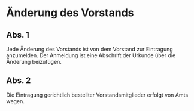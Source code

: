 # Änderung des Vorstands



## Abs. 1

 Jede Änderung des Vorstands ist von dem Vorstand zur Eintragung anzumelden. Der Anmeldung ist eine Abschrift der Urkunde über die Änderung beizufügen.

## Abs. 2

 Die Eintragung gerichtlich bestellter Vorstandsmitglieder erfolgt von Amts wegen. 

